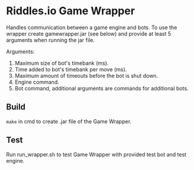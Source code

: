 Riddles.io Game Wrapper
============

Handles communication between a game engine and bots. To use the wrapper create gamewrapper.jar (see below) and provide at least 5 arguments when running the jar file. 

Arguments:

 1. Maximum size of bot's timebank (ms).
 2. Time added to bot's timebank per move (ms).
 3. Maximum amount of timeouts before the bot is shut down.
 4. Engine command.
 5. Bot command, additional arguments are commands for additional bots.

## Build
`make` in cmd to create .jar file of the Game Wrapper.

## Test
Run run_wrapper.sh to test Game Wrapper with provided test bot and test engine.